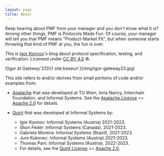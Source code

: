 ```yaml
---
layout: page
title: About
---
```


Keep hearing about PMF from your manager and you don't know what it is? Among
other things, PMF is Protocols Made Fun. Of course, your manager will tell you
that PMF means "Product-Market Fit", but when someone starts throwing that kind
of PMF at you, the fun is over.

This is [Igor Konnov][My Webpage]'s blog about protocol specification, testing,
and verification. Licensed under [CC BY 4.0][] :recycle:.

![Igor at Gateway'23]({{ site.baseurl }}/img/igor-gateway23.jpg)

This site refers to and/or derives from small portions of code and/or examples
from:

 - [Apalache][] that was developed at TU Wien, Inria Nancy, Interchain
   Foundation, and Informal Systems. See the [Apalache License][] ==  [Apache
   2.0][] for details.

 - [Quint][] that was developed at Informal Systems by:
   * Igor Konnov: Informal Systems (Austria) 2021-2023.
   * Shon Feder: Informal Systems (Canada), 2021-2023.
   * Gabriela Moreira: Informal Systems (Brazil), 2021-2023.
   * Jure Kukovec: Informal Systems (Austria) 2021-2023.
   * Thomas Pani: Informal Systems (Austria), 2022-2023.
   * For details, see the [Quint License][] == [Apache 2.0][].

[Quint]: https://konnov.phd/portfolio/quint/
[Quint License]: https://github.com/informalsystems/quint/blob/main/LICENSE
[Apalache]: https://konnov.phd/portfolio/apalache/
[Apalache License]: https://github.com/apalache-mc/apalache/blob/main/LICENSE
[Apache 2.0]: https://www.apache.org/licenses/LICENSE-2.0
[My Webpage]: https://konnov.phd/
[CC BY 4.0]: https://creativecommons.org/licenses/by/4.0/